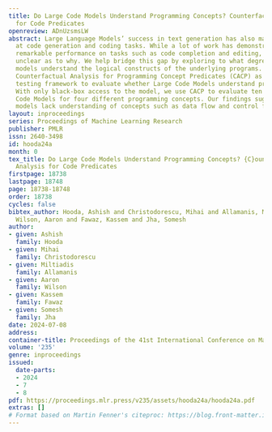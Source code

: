 ```yaml
---
title: Do Large Code Models Understand Programming Concepts? Counterfactual Analysis
  for Code Predicates
openreview: ADnUzsmsLW
abstract: Large Language Models’ success in text generation has also made them better
  at code generation and coding tasks. While a lot of work has demonstrated their
  remarkable performance on tasks such as code completion and editing, it is still
  unclear as to why. We help bridge this gap by exploring to what degree auto-regressive
  models understand the logical constructs of the underlying programs. We propose
  Counterfactual Analysis for Programming Concept Predicates (CACP) as a counterfactual
  testing framework to evaluate whether Large Code Models understand programming concepts.
  With only black-box access to the model, we use CACP to evaluate ten popular Large
  Code Models for four different programming concepts. Our findings suggest that current
  models lack understanding of concepts such as data flow and control flow.
layout: inproceedings
series: Proceedings of Machine Learning Research
publisher: PMLR
issn: 2640-3498
id: hooda24a
month: 0
tex_title: Do Large Code Models Understand Programming Concepts? {C}ounterfactual
  Analysis for Code Predicates
firstpage: 18738
lastpage: 18748
page: 18738-18748
order: 18738
cycles: false
bibtex_author: Hooda, Ashish and Christodorescu, Mihai and Allamanis, Miltiadis and
  Wilson, Aaron and Fawaz, Kassem and Jha, Somesh
author:
- given: Ashish
  family: Hooda
- given: Mihai
  family: Christodorescu
- given: Miltiadis
  family: Allamanis
- given: Aaron
  family: Wilson
- given: Kassem
  family: Fawaz
- given: Somesh
  family: Jha
date: 2024-07-08
address:
container-title: Proceedings of the 41st International Conference on Machine Learning
volume: '235'
genre: inproceedings
issued:
  date-parts:
  - 2024
  - 7
  - 8
pdf: https://proceedings.mlr.press/v235/assets/hooda24a/hooda24a.pdf
extras: []
# Format based on Martin Fenner's citeproc: https://blog.front-matter.io/posts/citeproc-yaml-for-bibliographies/
---
```

